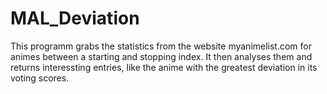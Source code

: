 # MAL_Deviation
This programm grabs the statistics from the website myanimelist.com for animes between a starting and stopping index. It then analyses them and returns interessting entries, like the anime with the greatest deviation in its voting scores.

